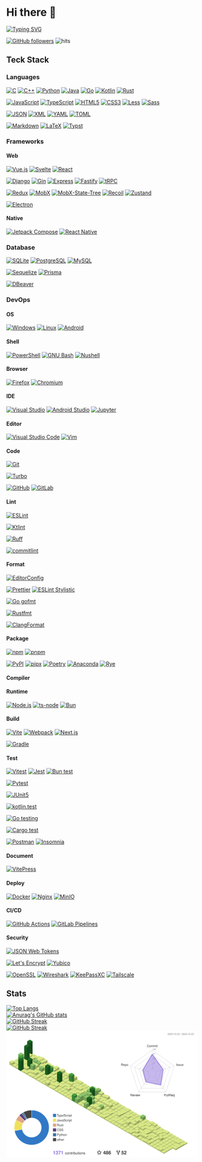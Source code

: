 # Hi there 👋

<!-- REF https://github.com/denvercoder1/readme-typing-svg -->
<a href="https://github.com/denvercoder1/readme-typing-svg">
    <picture>
        <source media="(prefers-color-scheme: light)" srcset="https://readme-typing-svg.demolab.com?font=Fira+Code&size=16&pause=1000&vCenter=true&width=512&height=32&lines=%E8%BF%99%E6%98%AF%E4%B8%80%E5%9B%A2%E5%84%BF%E5%90%8D%E4%B8%BA%E2%80%9C%E4%BA%BA%E2%80%9D%E7%9A%84%E5%85%89%E7%90%83+%7C%C2%B4%EF%BD%A5-%EF%BD%A5);(%C2%B4%EF%BD%A5-%EF%BD%A5)%EF%BE%89+Here+is+a+ball+of+light+called+%E2%80%9Chuman%E2%80%9C&color=8F72DB">
        <source media="(prefers-color-scheme: dark)" srcset="https://readme-typing-svg.demolab.com?font=Fira+Code&size=16&pause=1000&vCenter=true&width=512&height=32&lines=%E8%BF%99%E6%98%AF%E4%B8%80%E5%9B%A2%E5%84%BF%E5%90%8D%E4%B8%BA%E2%80%9C%E4%BA%BA%E2%80%9D%E7%9A%84%E5%85%89%E7%90%83+%7C%C2%B4%EF%BD%A5-%EF%BD%A5);(%C2%B4%EF%BD%A5-%EF%BD%A5)%EF%BE%89+Here+is+a+ball+of+light+called+%E2%80%9Chuman%E2%80%9C&color=80A0C0">
        <img alt="Typing SVG" src="https://readme-typing-svg.demolab.com?font=Fira+Code&size=16&pause=1000&vCenter=true&width=512&height=32&lines=%E8%BF%99%E6%98%AF%E4%B8%80%E5%9B%A2%E5%84%BF%E5%90%8D%E4%B8%BA%E2%80%9C%E4%BA%BA%E2%80%9D%E7%9A%84%E5%85%89%E7%90%83+%7C%C2%B4%EF%BD%A5-%EF%BD%A5);(%C2%B4%EF%BD%A5-%EF%BD%A5)%EF%BE%89+Here+is+a+ball+of+light+called+%E2%80%9Chuman%E2%80%9C&color=8F72DB">
    </picture>
</a>

<!-- 徽章 -->

[![GitHub followers](https://img.shields.io/github/followers/Zuoqiu-Yingyi?style=flat-square)](https://github.com/Zuoqiu-Yingyi?tab=followers) ![hits](https://hits.b3log.org/Zuoqiu-Yingyi/Zuoqiu-Yingyi.svg)

<!-- 技术栈 -->

## Teck Stack

<!-- 语言 -->

### Languages

[![C](https://img.shields.io/badge/%E2%80%8D-C-A8B9CC?style=flat-square&logo=c&logoColor=white)](https://www.open-std.org/jtc1/sc22/wg14/)
[![C++](https://img.shields.io/badge/%E2%80%8D-C++-00599C?style=flat-square&logo=cplusplus&logoColor=white)](https://isocpp.org/)
[![Python](https://img.shields.io/badge/%E2%80%8D-Python-3776AB?style=flat-square&logo=python&logoColor=white)](https://www.python.org/)
[![Java](https://img.shields.io/badge/J_%E2%80%8B-Java-E11F21?style=flat-square&logoColor=white)](https://www.java.com/)
[![Go](https://img.shields.io/badge/%E2%80%8B-Go-00ADD8?style=flat-square&logo=go&logoColor=white)](https://go.dev/)
[![Kotlin](https://img.shields.io/badge/%E2%80%8B-Kotlin-7F52FF?style=flat-square&logo=kotlin&logoColor=white)](https://kotlinlang.org/)
[![Rust](https://img.shields.io/badge/%E2%80%8D-Rust-000000?style=flat-square&logo=rust&logoColor=white)](https://www.rust-lang.org/)

[![JavaScript](https://img.shields.io/badge/%E2%80%8D-JavaScript-F7DF1E?style=flat-square&logo=javascript&logoColor=white)](https://developer.mozilla.org/en-US/docs/Web/javascript)
[![TypeScript](https://img.shields.io/badge/%E2%80%8D-TypeScript-3178C6?style=flat-square&logo=typescript&logoColor=white)](https://www.typescriptlang.org/)
[![HTML5](https://img.shields.io/badge/%E2%80%8D-HTML5-E34F26?style=flat-square&logo=html5&logoColor=white)](https://html.spec.whatwg.org/)
[![CSS3](https://img.shields.io/badge/%E2%80%8D-CSS3-1572B6?style=flat-square&logo=css3&logoColor=white)](https://www.w3.org/Style/CSS/)
[![Less](https://img.shields.io/badge/%E2%80%8D-Less-1D365D?style=flat-square&logo=less&logoColor=white)](https://lesscss.org/)
[![Sass](https://img.shields.io/badge/%E2%80%8D-Sass-CC6699?style=flat-square&logo=sass&logoColor=white)](https://sass-lang.com/)

[![JSON](https://img.shields.io/badge/%E2%80%8D-JSON-F9A825?style=flat-square&logo=json&logoColor=white)](https://www.json.org/)
[![XML](https://img.shields.io/badge/X_%E2%80%8D-XML-8BC34A?style=flat-square&logoColor=white)](https://www.w3.org/XML/)
[![YAML](https://img.shields.io/badge/%E2%80%8D-YAML-CB171E?style=flat-square&&logo=yaml&logoColor=white)](https://yaml.org/)
[![TOML](https://img.shields.io/badge/%E2%80%8D-TOML-9C4121?style=flat-square&&logo=toml&logoColor=white)](https://toml.io/)

[![Markdown](https://img.shields.io/badge/%E2%80%8D-Markdown-000000?style=flat-square&logo=markdown&logoColor=white)](https://commonmark.org/)
[![LaTeX](https://img.shields.io/badge/%E2%80%8D-LaTeX-008080?style=flat-square&logo=latex&logoColor=white)](https://www.latex-project.org/)
[![Typst](https://img.shields.io/badge/%E2%80%8D-Typst-239DAD?style=flat-square&logo=typst&logoColor=white)](https://typst.app/)

<!-- 框架 -->

### Frameworks

#### Web

[![Vue.js](https://img.shields.io/badge/%E2%80%8D-Vue.js-4FC08D?style=flat-square&logo=vuedotjs&logoColor=white)](https://vuejs.org/)
[![Svelte](https://img.shields.io/badge/%E2%80%8D-Svelte-FF3E00?style=flat-square&logo=svelte&logoColor=white)](https://svelte.dev/)
[![React](https://img.shields.io/badge/%E2%80%8D-React-61DAFB?style=flat-square&logo=react&logoColor=white)](https://react.dev/)

[![Django](https://img.shields.io/badge/%E2%80%8D-Django-092E20?style=flat-square&logo=django&logoColor=white)](https://www.djangoproject.com/)
[![Gin](https://img.shields.io/badge/%E2%80%8D-Gin-008ECF?style=flat-square&logo=gin&logoColor=white)](https://gin-gonic.com/)
[![Express](https://img.shields.io/badge/%E2%80%8D-Express-000000?style=flat-square&logo=express&logoColor=white)](https://expressjs.com/)
[![Fastify](https://img.shields.io/badge/%E2%80%8D-Fastify-000000?style=flat-square&logo=fastify&logoColor=white)](https://fastify.dev/)
[![tRPC](https://img.shields.io/badge/%E2%80%8D-tRPC-2596BE?style=flat-square&logo=trpc&logoColor=white)](https://trpc.io/)

[![Redux](https://img.shields.io/badge/%E2%80%8D-Redux-764ABC?style=flat-square&logo=redux&logoColor=white)](https://redux.js.org/)
[![MobX](https://img.shields.io/badge/%E2%80%8D-MobX-FF9955?style=flat-square&logo=mobx&logoColor=white)](https://mobx.js.org/)
[![MobX-State-Tree](https://img.shields.io/badge/%E2%80%8D-MobX−State−Tree-FF7102?style=flat-square&logo=mobxstatetree&logoColor=white)](https://mobx-state-tree.js.org/)
[![Recoil](https://img.shields.io/badge/%E2%80%8D-Recoil-3578E5?style=flat-square&logo=recoil&logoColor=white)](https://recoiljs.org/)
[![Zustand](https://img.shields.io/badge/Z_%E2%80%8D-Zustand-443E38?style=flat-square&logoColor=white)](https://zustand-demo.pmnd.rs/)

[![Electron](https://img.shields.io/badge/%E2%80%8D-Electron-47848F?style=flat-square&logo=electron&logoColor=white)](https://www.electronjs.org/)

#### Native

[![Jetpack Compose](https://img.shields.io/badge/%E2%80%8D-Jetpack_Compose-4285F4?style=flat-square&logo=jetpackcompose&logoColor=white)](https://developer.android.com/jetpack/compose)
[![React Native](https://img.shields.io/badge/%E2%80%8D-React%20Native-61DAFB?style=flat-square&logo=react&logoColor=white)](https://reactnative.dev/)

<!-- 数据库 -->

### Database

[![SQLite](https://img.shields.io/badge/%E2%80%8D-SQLite-003B57?style=flat-square&logo=sqlite&logoColor=white)](https://sqlite.org/)
[![PostgreSQL](https://img.shields.io/badge/%E2%80%8D-PostgreSQL-4169E1?style=flat-square&logo=postgresql&logoColor=white)](https://www.postgresql.org/)
[![MySQL](https://img.shields.io/badge/%E2%80%8D-MySQL-4479A1?style=flat-square&logo=mysql&logoColor=white)](https://www.mysql.com/)

[![Sequelize](https://img.shields.io/badge/%E2%80%8D-Sequelize-52B0E7?style=flat-square&logo=sequelize&logoColor=white)](https://sequelize.org)
[![Prisma](https://img.shields.io/badge/%E2%80%8D-Prisma-2D3748?style=flat-square&logo=prisma&logoColor=white)](https://www.prisma.io/)

[![DBeaver](https://img.shields.io/badge/%E2%80%8D-DBeaver-382923?style=flat-square&logo=dbeaver&logoColor=white)](https://dbeaver.io/)

<!-- 开发运维 -->

### DevOps

#### OS

[![Windows](https://img.shields.io/badge/%E2%80%8D-Windows-0078D4?style=flat-square&logo=windows&logoColor=white)](https://www.microsoft.com/en-us/windows)
[![Linux](https://img.shields.io/badge/%E2%80%8D-Linux-FCC624?style=flat-square&logo=linux&logoColor=white)](https://www.linux.org/)
[![Android](https://img.shields.io/badge/%E2%80%8D-Android-3DDC84?style=flat-square&logo=android&logoColor=white)](https://www.android.com/)

#### Shell

[![PowerShell](https://img.shields.io/badge/%E2%80%8D-PowerShell-5391FE?style=flat-square&logo=powershell&logoColor=white)](https://learn.microsoft.com/en-us/powershell/)
[![GNU Bash](https://img.shields.io/badge/%E2%80%8D-GNU%20Bash-4EAA25?style=flat-square&logo=gnu-bash&logoColor=white)](https://www.gnu.org/software/bash/)
[![Nushell](https://img.shields.io/badge/nu_%E2%80%8B-Nushell-4E9A06?style=flat-square&logoColor=white)](https://www.nushell.sh/)

#### Browser

[![Firefox](https://img.shields.io/badge/%E2%80%8D-Firefox-FF7139?style=flat-square&logo=firefoxbrowser&logoColor=white)](https://www.mozilla.org/firefox/)
[![Chromium](https://img.shields.io/badge/%E2%80%8D-Chromium-1A73E8?style=flat-square&logo=googlechrome&logoColor=white)](https://www.chromium.org/Home/)

#### IDE

[![Visual Studio](https://img.shields.io/badge/%E2%80%8D-Visual_Studio-5C2D91?style=flat-square&logo=visualstudio&logoColor=white)](https://visualstudio.microsoft.com/)
[![Android Studio](https://img.shields.io/badge/%E2%80%8D-Android_Studio-3DDC84?style=flat-square&logo=androidstudio&logoColor=white)](https://developer.android.com/studio)
[![Jupyter](https://img.shields.io/badge/%E2%80%8D-Jupyter-F37626?style=flat-square&logo=jupyter&logoColor=white)](https://jupyter.org/)

#### Editor

[![Visual Studio Code](https://img.shields.io/badge/%E2%80%8D-Visual_Studio_Code-0078D7?style=flat-square&logo=visual-studio-code&logoColor=white)](https://code.visualstudio.com/)
[![Vim](https://img.shields.io/badge/%E2%80%8D-Vim-019733?style=flat-square&logo=vim&logoColor=white)](https://www.vim.org/)

#### Code

[![Git](https://img.shields.io/badge/%E2%80%8D-Git-F05033?style=flat-square&logo=git&logoColor=white)](https://git-scm.com/)

[![Turbo](https://img.shields.io/badge/%E2%80%8D-Turbo-5CD8E5?style=flat-square&logo=turbo&logoColor=white)](https://turbo.build/)

[![GitHub](https://img.shields.io/badge/%E2%80%8D-GitHub-181717?style=flat-square&logo=github&logoColor=white)](https://github.com/)
[![GitLab](https://img.shields.io/badge/%E2%80%8D-GitLab-FC6D26?style=flat-square&logo=gitlab&logoColor=white)](https://about.gitlab.com/)

#### Lint

[![ESLint](https://img.shields.io/badge/%E2%80%8D-ESLint-4B32C3?style=flat-square&logo=eslint&logoColor=white)](https://eslint.org/)

[![Ktlint](https://img.shields.io/badge/K_%E2%80%8D-Ktlint-E92063?style=flat-square&logoColor=white)](https://pinterest.github.io/ktlint/)

[![Ruff](https://img.shields.io/badge/%E2%80%8D-Ruff-D7FF64?style=flat-square&logo=ruff&logoColor=white)](https://docs.astral.sh/ruff/)

[![commitlint](https://img.shields.io/badge/%E2%80%8D_-commitlint-000000?style=flat-square&logo=commitlint&logoColor=white)](https://commitlint.js.org/)

#### Format

[![EditorConfig](https://img.shields.io/badge/%E2%80%8D-EditorConfig-FEFEFE?style=flat-square&logo=editorconfig&logoColor=white)](https://editorconfig.org/)

[![Prettier](https://img.shields.io/badge/%E2%80%8D-Prettier-F7B93E?style=flat-square&logo=prettier&logoColor=white)](https://prettier.io/)
[![ESLint Stylistic](https://img.shields.io/badge/E_%E2%80%8D-ESLint_Stylistic-32A9C3?style=flat-square&logoColor=white)](https://eslint.style/)

[![Go gofmt](https://img.shields.io/badge/%E2%80%8B-Go_gofmt-00ADD8?style=flat-square&logo=go&logoColor=white)](https://pkg.go.dev/cmd/gofmt)

[![Rustfmt](https://img.shields.io/badge/%E2%80%8D-Rustfmt-000000?style=flat-square&logo=rust&logoColor=white)](https://rust-lang.github.io/rustfmt/)

[![ClangFormat](https://img.shields.io/badge/%E2%80%8D-ClangFormat-262D3A?style=flat-square&logo=llvm&logoColor=white)](https://clang.llvm.org/docs/ClangFormat.html)

#### Package

[![npm](https://img.shields.io/badge/%E2%80%8D-npm-CB3837?style=flat-square&logo=npm&logoColor=white)](https://www.npmjs.com/)
[![pnpm](https://img.shields.io/badge/%E2%80%8D-pnpm-F69220?style=flat-square&logo=pnpm&logoColor=white)](https://pnpm.io/)

[![PyPI](https://img.shields.io/badge/%E2%80%8D-PyPI-3775A9?style=flat-square&logo=pypi&logoColor=white)](https://pypi.org/)
[![pipx](https://img.shields.io/badge/%E2%80%8D-pipx-2CFFAA?style=flat-square&logo=pipx&logoColor=white)](https://pipx.pypa.io)
[![Poetry](https://img.shields.io/badge/%E2%80%8D-Poetry-60A5FA?style=flat-square&logo=poetry&logoColor=white)](https://python-poetry.org/)
[![Anaconda](https://img.shields.io/badge/%E2%80%8D-Anaconda-44A833?style=flat-square&logo=anaconda&logoColor=white)](https://pnpm.io/)
[![Rye](https://img.shields.io/badge/%E2%80%8D-Rye-000000?style=flat-square&logo=rye&logoColor=white)](https://rye.astral.sh/)

#### Compiler

<!-- TODO: LLVM -->
<!-- TODO: MinGW-w64 -->

#### Runtime

[![Node.js](https://img.shields.io/badge/%E2%80%8D-Node.js-339933?style=flat-square&logo=nodedotjs&logoColor=white)](https://nodejs.org/)
[![ts-node](https://img.shields.io/badge/%E2%80%8D-ts−node-3178C6?style=flat-square&logo=tsnode&logoColor=white)](https://typestrong.org/ts-node/)
[![Bun](https://img.shields.io/badge/%E2%80%8D-Bun-000000?style=flat-square&logo=bun&logoColor=white)](https://bun.sh/)

#### Build

[![Vite](https://img.shields.io/badge/%E2%80%8D-Vite-646CFF?style=flat-square&logo=vite&logoColor=white)](https://vitejs.dev/)
[![Webpack](https://img.shields.io/badge/%E2%80%8D-Webpack-8DD6F9?style=flat-square&logo=webpack&logoColor=white)](https://webpack.js.org/)
[![Next.js](https://img.shields.io/badge/%E2%80%8D-Next.js-000000?style=flat-square&logo=nextdotjs&logoColor=white)](https://nextjs.org/)

[![Gradle](https://img.shields.io/badge/%E2%80%8D-Gradle-02303A?style=flat-square&logo=gradle&logoColor=white)](https://gradle.org/)

#### Test

[![Vitest](https://img.shields.io/badge/%E2%80%8D-Vitest-6E9F18?style=flat-square&logo=vitest&logoColor=white)](https://vitest.dev/)
[![Jest](https://img.shields.io/badge/%E2%80%8D-Jest-C21325?style=flat-square&logo=jest&logoColor=white)](https://jestjs.io/)
[![Bun test](https://img.shields.io/badge/%E2%80%8D-Bun_test-000000?style=flat-square&logo=bun&logoColor=white)](https://bun.sh/docs/cli/test)

[![Pytest](https://img.shields.io/badge/%E2%80%8D-Pytest-0A9EDC?style=flat-square&logo=pytest&logoColor=white)](https://docs.pytest.org/en/stable/)

[![JUnit5](https://img.shields.io/badge/%E2%80%8B-JUnit5-25A162?style=flat-square&logo=junit5&logoColor=white)](https://junit.org/junit5/)

[![kotlin.test](https://img.shields.io/badge/%E2%80%8B-kotlin.test-7F52FF?style=flat-square&logo=kotlin&logoColor=white)](https://kotlinlang.org/api/latest/kotlin.test/)

[![Go testing](https://img.shields.io/badge/%E2%80%8B-Go_testing-00ADD8?style=flat-square&logo=go&logoColor=white)](https://pkg.go.dev/testing)

[![Cargo test](https://img.shields.io/badge/%E2%80%8D-Cargo_test-000000?style=flat-square&logo=rust&logoColor=white)](https://doc.rust-lang.org/cargo/guide/tests.html)

[![Postman](https://img.shields.io/badge/%E2%80%8D-Postman-FF6C37?style=flat-square&logo=postman&logoColor=white)](https://www.postman.com/)
[![Insomnia](https://img.shields.io/badge/%E2%80%8D-Insomnia-4000BF?style=flat-square&logo=insomnia&logoColor=white)](https://insomnia.rest/)

#### Document

[![VitePress](https://img.shields.io/badge/%E2%80%8D-VitePress-5C73E7?style=flat-square&logo=vitepress&logoColor=white)](https://vitepress.dev/)

#### Deploy

[![Docker](https://img.shields.io/badge/%E2%80%8D-Docker-2496ED?style=flat-square&logo=docker&logoColor=white)](https://www.docker.com/)
[![Nginx](https://img.shields.io/badge/%E2%80%8D-Nginx-009639?style=flat-square&logo=nginx&logoColor=white)](https://nginx.org/)
[![MinIO](https://img.shields.io/badge/%E2%80%8D-MinIO-C72E49?style=flat-square&logo=minio&logoColor=white)](https://min.io/)

#### CI/CD

[![GitHub Actions](https://img.shields.io/badge/%E2%80%8D-GitHub_Actions-2671E5?style=flat-square&logo=githubactions&logoColor=white)](https://github.com/features/actions)
[![GitLab Pipelines](https://img.shields.io/badge/%E2%80%8D-GitLab_Pipelines-FC6D26?style=flat-square&logo=gitlab&logoColor=white)](https://about.gitlab.com/topics/ci-cd/cicd-pipeline/)

#### Security

[![JSON Web Tokens](https://img.shields.io/badge/%E2%80%8D-JSON_Web_Tokens-000000?style=flat-square&logo=jsonwebtokens&logoColor=white)](https://jwt.io/)

[![Let's Encrypt](https://img.shields.io/badge/%E2%80%8D-Let's%20Encrypt-003A70?style=flat-square&logo=letsencrypt&logoColor=white)](https://letsencrypt.org/)
[![Yubico](https://img.shields.io/badge/%E2%80%8D-Yubico-84BD00?style=flat-square&logo=yubico&logoColor=white)](https://www.yubico.com/)

[![OpenSSL](https://img.shields.io/badge/%E2%80%8D-OpenSSL-721412?style=flat-square&logo=openssl&logoColor=white)](https://www.openssl.org/)
[![Wireshark](https://img.shields.io/badge/%E2%80%8D-Wireshark-1679A7?style=flat-square&logo=wireshark&logoColor=white)](https://www.wireshark.org/)
[![KeePassXC](https://img.shields.io/badge/%E2%80%8D-KeePassXC-6CAC4D?style=flat-square&logo=keepassxc&logoColor=white)](https://keepassxc.org/)
[![Tailscale](https://img.shields.io/badge/%E2%80%8D-Tailscale-242424?style=flat-square&logo=tailscale&logoColor=white)](https://tailscale.com/)

<!-- 统计 -->

## Stats

<!-- 使用的语言 -->
<!-- REF https://github.com/anuraghazra/github-readme-stats -->
<!-- [![Top Langs](https://github-readme-stats.vercel.app/api/top-langs/?username=Zuoqiu-Yingyi&layout=compact&langs_count=8&show_icons=true&hide=jupyter%20notebook)](https://github.com/anuraghazra/github-readme-stats) -->
<a href="https://github.com/anuraghazra/github-readme-stats">
    <picture>
        <source media="(prefers-color-scheme: light)" srcset="https://github-readme-stats.vercel.app/api/top-langs/?username=Zuoqiu-Yingyi&layout=compact&langs_count=20&show_icons=true&hide=jupyter%20notebook&theme=buefy">
        <source media="(prefers-color-scheme: dark)" srcset="https://github-readme-stats.vercel.app/api/top-langs/?username=Zuoqiu-Yingyi&layout=compact&langs_count=20&show_icons=true&hide=jupyter%20notebook&theme=nord">
        <img alt="Top Langs" src="https://github-readme-stats.vercel.app/api/top-langs/?username=Zuoqiu-Yingyi&layout=compact&langs_count=20&show_icons=true&hide=jupyter%20notebook&theme=buefy">
    </picture>
</a>
<br />

<!-- 统计信息 -->
<!-- REF https://github.com/anuraghazra/github-readme-stats -->
<a href="https://github.com/anuraghazra/github-readme-stats">
    <picture>
        <source media="(prefers-color-scheme: light)" srcset="https://github-readme-stats.vercel.app/api?username=Zuoqiu-Yingyi&show_icons=true&include_all_commits=true&theme=buefy&show=reviews,discussions_started,discussions_answered,prs_merged,prs_merged_percentage">
        <source media="(prefers-color-scheme: dark)" srcset="https://github-readme-stats.vercel.app/api?username=Zuoqiu-Yingyi&show_icons=true&include_all_commits=true&theme=nord&show=reviews,discussions_started,discussions_answered,prs_merged,prs_merged_percentage">
        <img alt="Anurag's GitHub stats" src="https://github-readme-stats.vercel.app/api?username=Zuoqiu-Yingyi&show_icons=true&include_all_commits=true&theme=buefy&show=reviews,discussions_started,discussions_answered,prs_merged,prs_merged_percentage">
    </picture>
</a>
<br />

<!-- 连续提交 -->
<!-- REF https://github.com/denvercoder1/github-readme-streak-stats -->
<a href="https://github.com/denvercoder1/github-readme-streak-stats">
    <picture>
        <source media="(prefers-color-scheme: light)" srcset="https://github-readme-streak-stats.herokuapp.com?user=Zuoqiu-Yingyi&date_format=Y%2Fn%2Fj&border=E4E2E2&ring=8F72DB&currStreakNum=363636&currStreakLabel=7958D5&theme=buefy">
        <source media="(prefers-color-scheme: dark)" srcset="https://github-readme-streak-stats.herokuapp.com?user=Zuoqiu-Yingyi&date_format=Y%2Fn%2Fj&ring=7490AC&currStreakNum=D8DEE9&currStreakLabel=80A0C0&theme=nord">
        <img alt="GitHub Streak" src="https://github-readme-streak-stats.herokuapp.com?user=Zuoqiu-Yingyi&date_format=Y%2Fn%2Fj&border=E4E2E2&ring=8F72DB&currStreakNum=363636&currStreakLabel=7958D5&theme=buefy">
    </picture>
</a>
<br />

<!-- 最近活动折线图 -->
<!-- REF https://github.com/Ashutosh00710/github-readme-activity-graph -->
<a href="https://github.com/Ashutosh00710/github-readme-activity-graph">
    <picture>
        <source media="(prefers-color-scheme: light)" srcset="https://github-readme-activity-graph.vercel.app/graph?username=Zuoqiu-Yingyi&radius=8&title_color=7958d5&bg_color=ffffff&color=363636&line=BCABEA&point=8F72DB&area=true&area_color=8F72DB">
        <source media="(prefers-color-scheme: dark)" srcset="https://github-readme-activity-graph.vercel.app/graph?username=Zuoqiu-Yingyi&radius=8&title_color=80A0C0&bg_color=2e3440&color=d8dee9&line=576A80&point=7490AC&area=true&area_color=7490AC">
        <img alt="GitHub Streak" src="https://github-readme-activity-graph.vercel.app/graph?username=Zuoqiu-Yingyi&radius=8&title_color=7958d5&bg_color=ffffff&color=363636&line=BCABEA&point=8F72DB&area=true&area_color=8F72DB">
    </picture>
</a>
<br />

<!-- 三维贡献热力图 -->
<!-- REF https://github.com/yoshi389111/github-profile-3d-contrib -->
<a href="https://github.com/yoshi389111/github-profile-3d-contrib">
    <picture>
        <source media="(prefers-color-scheme: light)" srcset="./profile-3d-contrib/profile-custom-light-season.svg">
        <source media="(prefers-color-scheme: dark)" srcset="./profile-3d-contrib/profile-custom-dark-blud.svg">
        <img alt="contribution-3D" src="./profile-3d-contrib/profile-custom-light-green.svg">
    </picture>
</a>
<br />
